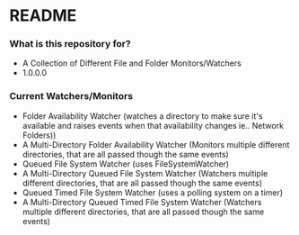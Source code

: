 # README #

### What is this repository for? ###

* A Collection of Different File and Folder Monitors/Watchers
* 1.0.0.0

### Current Watchers/Monitors ###

* Folder Availability Watcher (watches a directory to make sure it's available and raises events when that availability changes ie.. Network Folders))
* A Multi-Directory Folder Availability Watcher (Monitors multiple different directories, that are all passed though the same events)
* Queued File System Watcher (uses FileSystemWatcher)
* A Multi-Directory Queued File System Watcher (Watchers multiple different directories, that are all passed though the same events)
* Queued Timed File System Watcher (uses a polling system on a timer)
* A Multi-Directory Queued Timed File System Watcher (Watchers multiple different directories, that are all passed though the same events)